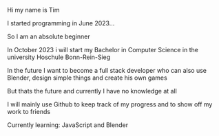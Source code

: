 Hi my name is Tim

I started programming in June 2023...

So I am an absolute beginner

In October 2023 i will start my Bachelor in Computer Science in the university Hoschule Bonn-Rein-Sieg

In the future I want to become a full stack developer who can also use Blender, design simple things and create his own games

But thats the future and currently I have no knowledge at all

I will mainly use Github to keep track of my progress and to show off my work to friends

Currently learning:  JavaScript and Blender
